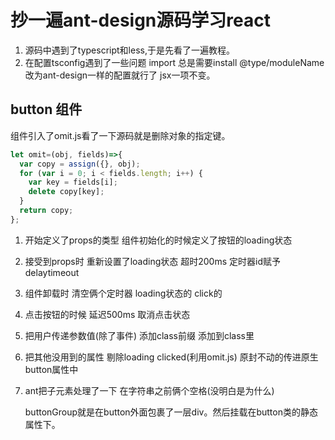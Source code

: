 # 抄一遍ant-design源码学习react

1. 源码中遇到了typescript和less,于是先看了一遍教程。
2. 在配置tsconfig遇到了一些问题 import 总是需要install @type/moduleName 改为ant-design一样的配置就行了 jsx一项不变。

## button 组件
组件引入了omit.js看了一下源码就是删除对象的指定键。

````javascript
let omit=(obj, fields)=>{
  var copy = assign({}, obj);
  for (var i = 0; i < fields.length; i++) {
    var key = fields[i];
    delete copy[key];
  }
  return copy;
};
````
1. 开始定义了props的类型 组件初始化的时候定义了按钮的loading状态
2. 接受到props时 重新设置了loading状态 超时200ms 定时器id赋予delaytimeout
3. 组件卸载时 清空俩个定时器 loading状态的 click的
4. 点击按钮的时候 延迟500ms 取消点击状态 
5. 把用户传递参数值(除了事件) 添加class前缀 添加到class里
6. 把其他没用到的属性 剔除loading clicked(利用omit.js) 原封不动的传进原生button属性中
7. ant把子元素处理了一下 在字符串之前俩个空格(没明白是为什么)

	buttonGroup就是在button外面包裹了一层div。然后挂载在button类的静态属性下。
